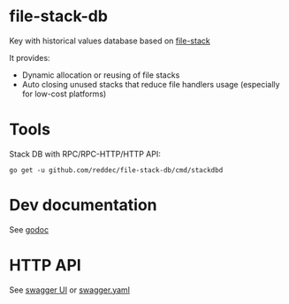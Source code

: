 # file-stack-db
Key with historical values database based on [file-stack](github.com/reddec/file-stack)

It provides:

* Dynamic allocation or reusing of file stacks
* Auto closing unused stacks that reduce file handlers usage (especially for low-cost platforms)

# Tools

Stack DB with RPC/RPC-HTTP/HTTP API:

    go get -u github.com/reddec/file-stack-db/cmd/stackdbd


# Dev documentation

See [godoc](godoc.org/github.com/reddec/file-stack-db)

# HTTP API

See [swagger UI](http://editor.swagger.io/#/?import=https://raw.githubusercontent.com/reddec/file-stack-db/master/swagger.yaml)
or [swagger.yaml](swagger.yaml)
